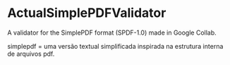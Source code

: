# ActualSimplePDFValidator
A validator for the SimplePDF format (SPDF-1.0) made in Google Collab.

simplepdf = uma versão textual simplificada inspirada na estrutura interna de arquivos pdf.
